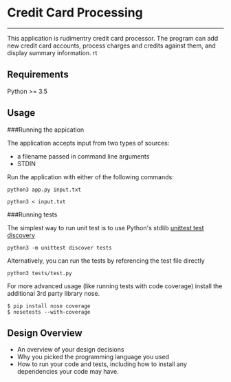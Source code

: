 # Credit Card Processing
-----

This application is rudimentry credit card processor.
The program can add new credit card accounts, process charges and credits
against them, and display summary information.
rt
## Requirements

Python >= 3.5

## Usage

###Running the appication


The application accepts input from two types of sources:

 - a filename passed in command line arguments
 - STDIN

Run the application with either of the following commands:


```
python3 app.py input.txt 
```

```
python3 < input.txt
```

###Running tests


The simplest way to run unit test is to use Python's stdlib
[unittest test discovery](https://docs.python.org/3/library/unittest.html#test-discovery)

```
python3 -m unittest discover tests
```

Alternatively, you can run the tests by referencing the test file directly

```
python3 tests/test.py 
```

For more advanced usage (like running tests with code coverage)
install the additional 3rd party library nose.

```
$ pip install nose coverage
$ nosetests --with-coverage
```

## Design Overview

- An overview of your design decisions
- Why you picked the programming language you used
- How to run your code and tests, including how to install any dependencies
your code may have.


